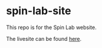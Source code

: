 # spin-lab-site

This repo is for the Spin Lab website.

The livesite can be found [here](https://spinlab-uom.github.io/).
